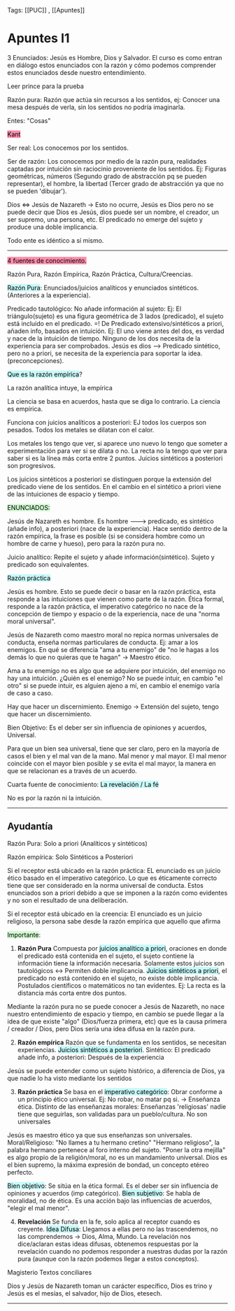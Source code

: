 Tags: [[PUC]] , [[Apuntes]]
# Apuntes I1

3 Enunciados: Jesús es Hombre, Dios y Salvador. El curso es como entran en diálogo estos enunciados con la razón y cómo podemos comprender estos enunciados desde nuestro entendimiento.

Leer prince para la prueba

Razón pura: Razón que actúa sin recursos a los sentidos, ej: Conocer una mesa después de verla, sin los sentidos no podría imaginarla.

Entes: "Cosas"

<mark style="background: #FF5582A6;">Kant</mark>

Ser real: Los conocemos por los sentidos.

Ser de razón: Los conocemos por medio de la razón pura, realidades captadas por intuición sin raciocinio proveniente de los sentidos. Ej: Figuras geométricas, números (Segundo grado de abstracción pq se pueden representar), el hombre, la libertad (Tercer grado de abstracción ya que no se pueden 'dibujar').

Dios <=> Jesús de Nazareth -> Esto no ocurre, Jesús es Dios pero no se puede decir que Dios es Jesús, dios puede ser un nombre, el creador, un ser supremo, una persona, etc. El predicado no emerge del sujeto y produce una doble implicancia.

Todo ente es idéntico a sí mismo.

---

<mark style="background: #FF5582A6;">4 fuentes de conocimiento.</mark>

Razón Pura, Razón Empírica, Razón Práctica, Cultura/Creencias.

<mark style="background: #ABF7F7A6;">Razón Pura</mark>: Enunciados/juicios analíticos y enunciados sintéticos. (Anteriores a la experiencia).

Predicado tautológico: No añade información al sujeto: Ej: El triángulo(sujeto) es una figura geométrica de 3 lados (predicado), el sujeto está incluido en el predicado. =! De Predicado extensivo/sintéticos a priori, añaden info, basados en intuición. Ej: El uno viene antes del dos, es verdad y nace de la intuición de tiempo. Ninguno de los dos necesita de la experiencia para ser comprobados. Jesús es dios --> Predicado sintético, pero no a priori, se necesita de la experiencia para soportar la idea. (preconcepciones).

<mark style="background: #ABF7F7A6;">Que es la razón empírica</mark>?

La razón analítica intuye, la empírica

La ciencia se basa en acuerdos, hasta que se diga lo contrario. La ciencia es empírica.

Funciona con juicios analíticos a posteriori: EJ todos los cuerpos son pesados. Todos los metales se dilatan con el calor.

Los metales los tengo que ver, si aparece uno nuevo lo tengo que someter a experimentación para ver si se dilata o no. La recta no la tengo que ver para saber si es la línea más corta entre 2 puntos. Juicios sintéticos a posteriori son progresivos.

Los juicios sintéticos a posteriori se distinguen porque la extensión del predicado viene de los sentidos. En el cambio en el sintético a priori viene de las intuiciones de espacio y tiempo.

<mark style="background: #BBFABBA6;">ENUNCIADOS:</mark>

Jesús de Nazareth es hombre. Es hombre ---> predicado, es sintético (añade info), a posteriori (nace de la experiencia). Hace sentido dentro de la razón empírica, la frase es posible (si se considera hombre como un hombre de carne y hueso), pero para la razón pura no.

Juicio analítico: Repite el sujeto y añade información(sintético). Sujeto y predicado son equivalentes.

<mark style="background: #ABF7F7A6;">Razón práctica</mark>

Jesús es hombre. Esto se puede decir o basar en la razón práctica, esta responde a las intuiciones que vienen como parte de la razón. Ética formal, responde a la razón práctica, el imperativo categórico no nace de la concepción de tiempo y espacio o de la experiencia, nace de una "norma moral universal".

Jesús de Nazareth como maestro moral no repica normas universales de conducta, enseña normas particulares de conducta. Ej: amar a los enemigos. En qué se diferencia "ama a tu enemigo" de "no le hagas a los demás lo que no quieras que te hagan" -> Maestro ético.

Ama a tu enemigo no es algo que se adquiere por intuición, del enemigo no hay una intuición. ¿Quién es el enemigo? No se puede intuir, en cambio "el otro" si se puede intuir, es alguien ajeno a mí, en cambio el enemigo varía de caso a caso.

Hay que hacer un discernimiento. Enemigo -> Extensión del sujeto, tengo que hacer un discernimiento.

Bien Objetivo: Es el deber ser sin influencia de opiniones y acuerdos, Universal.

Para que un bien sea universal, tiene que ser claro, pero en la mayoría de casos el bien y el mal van de la mano. Mal menor y mal mayor. El mal menor coincide con el mayor bien posible y se evita el mal mayor, la manera en que se relacionan es a través de un acuerdo.

Cuarta fuente de conocimiento: <mark style="background: #ABF7F7A6;">La revelación / La fé</mark>

No es por la razón ni la intuición.

---
## Ayudantía

Razón Pura: Solo a priori (Analíticos y sintéticos)

Razón empírica: Solo Sintéticos a Posteriori

Si el receptor está ubicado en la razón práctica: EL enunciado es un juicio ético basado en el imperativo categórico. Lo que es éticamente correcto tiene que ser considerado en la norma universal de conducta. Estos enunciados son a priori debido a que se imponen a la razón como evidentes y no son el resultado de una deliberación.

Si el receptor está ubicado en la creencia: El enunciado es un juicio religioso, la persona sabe desde la razón empírica que aquello que afirma

<mark style="background: #BBFABBA6;">Importante</mark>:

1. **Razón Pura**
Compuesta por <mark style="background: #ABF7F7A6;">juicios analítico a priori</mark>, oraciones en donde el predicado está contenida en el sujeto, el sujeto contiene la información tiene la información necesaria. Solamente estos juicios son tautológicos <-> Permiten doble implicancia. <mark style="background: #ABF7F7A6;">Juicios sintéticos a priori</mark>, el predicado no está contenido en el sujeto, no existe doble implicancia. Postulados científicos o matemáticos no tan evidentes. Ej: La recta es la distancia más corta entre dos puntos.

Mediante la razón pura no se puede conocer a Jesús de Nazareth, no nace nuestro entendimiento de espacio y tiempo, en cambio se puede llegar a la idea de que existe "algo" (Dios/fuerza primera, etc) que es la causa primera / creador / Dios, pero Dios sería una idea difusa en la razón pura.

2. **Razón empírica** 
Razón que se fundamenta en los sentidos, se necesitan experiencias. <mark style="background: #ABF7F7A6;">Juicios sintéticos a posteriori</mark>. Sintético: El predicado añade info, a posteriori: Después de la experiencia

Jesús se puede entender como un sujeto histórico, a diferencia de Dios, ya que nadie lo ha visto mediante los sentidos

3. **Razón práctica** 
Se basa en el <mark style="background: #ABF7F7A6;">imperativo categórico</mark>: Obrar conforme a un principio ético universal. Ej: No robar, no matar pq si. -> Enseñanza ética.
Distinto de las enseñanzas morales: Enseñanzas 'religiosas' nadie tiene que seguirlas, son validadas para un pueblo/cultura. No son universales

Jesús es maestro ético ya que sus enseñanzas son universales. Moral/Religioso: "No llames a tu hermano cretino" "Hermano religioso", la palabra hermano pertenece al foro interno del sujeto. "Poner la otra mejilla" es algo propio de la religión/moral, no es un mandamiento universal. Dios es el bien supremo, la máxima expresión de bondad, un concepto etéreo perfecto.

<mark style="background: #ABF7F7A6;">Bien objetivo</mark>: Se sitúa en la ética formal. Es el deber ser sin influencia de opiniones y acuerdos (imp categórico). <mark style="background: #ABF7F7A6;">Bien subjetivo</mark>: Se habla de moralidad, no de ética. Es una acción bajo las influencias de acuerdos, "elegir el mal menor". 

4. **Revelación** 
Se funda en la fe, solo aplica al receptor cuando es creyente. 
<mark style="background: #ABF7F7A6;">Idea Difusa</mark>: Llegamos a ellas pero no las trascendemos, no las comprendemos -> Dios, Alma, Mundo. 
La revelación nos dice/aclaran estas ideas difusas, obtenemos respuestas por la revelación cuando no podemos responder a nuestras dudas por la razón pura (aunque con la razón podemos llegar a estos conceptos). 

Magisterio
Textos conciliares

Dios y Jesús de Nazareth toman un carácter específico, Dios es trino y Jesús es el mesías, el salvador, hijo de Dios, etesech.



---
